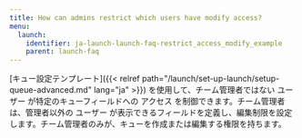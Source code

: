 ```yaml
---
title: How can admins restrict which users have modify access?
menu:
  launch:
    identifier: ja-launch-launch-faq-restrict_access_modify_example
    parent: launch-faq
---
```


[キュー設定テンプレート]({{< relref path="/launch/set-up-launch/setup-queue-advanced.md" lang="ja" >}}) を使用して、チーム管理者ではない ユーザー が特定のキューフィールドへの アクセス を制御できます。チーム管理者は、管理者以外の ユーザー が表示できるフィールドを定義し、編集制限を設定します。チーム管理者のみが、キューを作成または編集する権限を持ちます。
